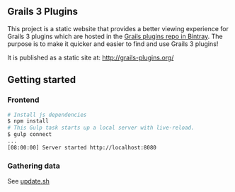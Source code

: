 Grails 3 Plugins
---

This project is a static website that provides a better viewing experience for Grails 3 plugins which are hosted in the [Grails plugins repo in Bintray](https://bintray.com/grails/plugins). The purpose is to make it quicker and easier to find and use Grails 3 plugins!

It is published as a static site at: <http://grails-plugins.org/>

## Getting started

### Frontend

```bash
# Install js dependencies
$ npm install
# This Gulp task starts up a local server with live-reload.
$ gulp connect
...
[08:00:00] Server started http://localhost:8080
```

### Gathering data

See [update.sh](update.sh)
